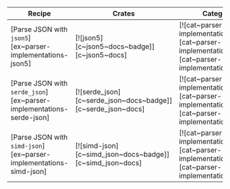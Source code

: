 | Recipe | Crates | Categories |
|--------|--------|------------|
| [Parse JSON with `json5`][ex~parser-implementations-json5] | [![json5][c~json5~docs~badge]][c~json5~docs] | [![cat~parser-implementations][cat~parser-implementations~badge]][cat~parser-implementations] |
| [Parse JSON with `serde_json`][ex~parser-implementations-serde-json] | [![serde_json][c~serde_json~docs~badge]][c~serde_json~docs] | [![cat~parser-implementations][cat~parser-implementations~badge]][cat~parser-implementations] |
| [Parse JSON with `simd-json`][ex~parser-implementations-simd-json] | [![simd-json][c~simd_json~docs~badge]][c~simd_json~docs] | [![cat~parser-implementations][cat~parser-implementations~badge]][cat~parser-implementations] |
